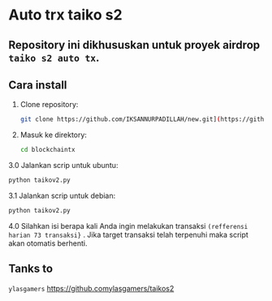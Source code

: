 # Auto trx taiko s2

## Repository ini dikhususkan untuk proyek airdrop `taiko s2 auto tx`.

## Cara install

1. Clone repository:

   ```bash
   git clone https://github.com/IKSANNURPADILLAH/new.git](https://github.com/IKSANNURPADILLAH/blockchaintx.git
   ```

2. Masuk ke direktory:

   ```bash
   cd blockchaintx
   ```

3.0 Jalankan scrip untuk ubuntu:

   ```bash
   python taikov2.py
   ```
3.1 Jalankan scrip untuk debian:

   ```bash
   python taikov2.py
   ```
4.0 Silahkan isi berapa kali Anda ingin melakukan transaksi `(refferensi harian 73 transaksi}` . Jika target transaksi telah terpenuhi maka script akan otomatis berhenti.


## Tanks to
`ylasgamers` https://github.comylasgamers/taikos2
